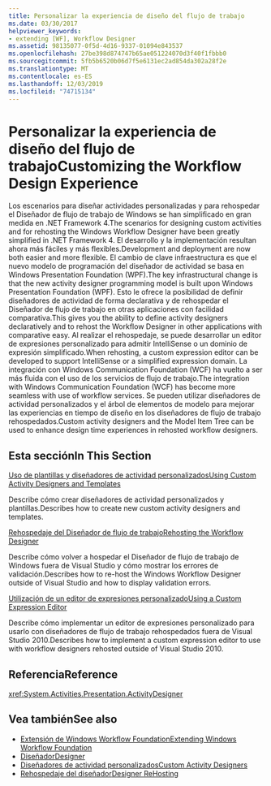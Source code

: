 ```yaml
---
title: Personalizar la experiencia de diseño del flujo de trabajo
ms.date: 03/30/2017
helpviewer_keywords:
- extending [WF], Workflow Designer
ms.assetid: 98135077-0f5d-4d16-9337-01094e843537
ms.openlocfilehash: 27be398d874747b65ae051224070d3f40f1fbbb0
ms.sourcegitcommit: 5fb5b6520b06d7f5e6131ec2ad854da302a28f2e
ms.translationtype: MT
ms.contentlocale: es-ES
ms.lasthandoff: 12/03/2019
ms.locfileid: "74715134"
---
```

# <a name="customizing-the-workflow-design-experience"></a><span data-ttu-id="a980b-102">Personalizar la experiencia de diseño del flujo de trabajo</span><span class="sxs-lookup"><span data-stu-id="a980b-102">Customizing the Workflow Design Experience</span></span>

<span data-ttu-id="a980b-103">Los escenarios para diseñar actividades personalizadas y para rehospedar el Diseñador de flujo de trabajo de Windows se han simplificado en gran medida en .NET Framework 4.</span><span class="sxs-lookup"><span data-stu-id="a980b-103">The scenarios for designing custom activities and for rehosting the Windows Workflow Designer have been greatly simplified in .NET Framework 4.</span></span> <span data-ttu-id="a980b-104">El desarrollo y la implementación resultan ahora más fáciles y más flexibles.</span><span class="sxs-lookup"><span data-stu-id="a980b-104">Development and deployment are now both easier and more flexible.</span></span> <span data-ttu-id="a980b-105">El cambio de clave infraestructura es que el nuevo modelo de programación del diseñador de actividad se basa en Windows Presentation Foundation (WPF).</span><span class="sxs-lookup"><span data-stu-id="a980b-105">The key infrastructural change is that the new activity designer programming model is built upon Windows Presentation Foundation (WPF).</span></span> <span data-ttu-id="a980b-106">Esto le ofrece la posibilidad de definir diseñadores de actividad de forma declarativa y de rehospedar el Diseñador de flujo de trabajo en otras aplicaciones con facilidad comparativa.</span><span class="sxs-lookup"><span data-stu-id="a980b-106">This gives you the ability to define activity designers declaratively and to rehost the Workflow Designer in other applications with comparative easy.</span></span> <span data-ttu-id="a980b-107">Al realizar el rehospedaje, se puede desarrollar un editor de expresiones personalizado para admitir IntelliSense o un dominio de expresión simplificado.</span><span class="sxs-lookup"><span data-stu-id="a980b-107">When rehosting, a custom expression editor can be developed to support IntelliSense or a simplified expression domain.</span></span> <span data-ttu-id="a980b-108">La integración con Windows Communication Foundation (WCF) ha vuelto a ser más fluida con el uso de los servicios de flujo de trabajo.</span><span class="sxs-lookup"><span data-stu-id="a980b-108">The integration with Windows Communication Foundation (WCF) has become more seamless with use of workflow services.</span></span> <span data-ttu-id="a980b-109">Se pueden utilizar diseñadores de actividad personalizados y el árbol de elementos de modelo para mejorar las experiencias en tiempo de diseño en los diseñadores de flujo de trabajo rehospedados.</span><span class="sxs-lookup"><span data-stu-id="a980b-109">Custom activity designers and the Model Item Tree can be used to enhance design time experiences in rehosted workflow designers.</span></span>

## <a name="in-this-section"></a><span data-ttu-id="a980b-110">Esta sección</span><span class="sxs-lookup"><span data-stu-id="a980b-110">In This Section</span></span>

 [<span data-ttu-id="a980b-111">Uso de plantillas y diseñadores de actividad personalizados</span><span class="sxs-lookup"><span data-stu-id="a980b-111">Using Custom Activity Designers and Templates</span></span>](using-custom-activity-designers-and-templates.md)

 <span data-ttu-id="a980b-112">Describe cómo crear diseñadores de actividad personalizados y plantillas.</span><span class="sxs-lookup"><span data-stu-id="a980b-112">Describes how to create new custom activity designers and templates.</span></span>

 [<span data-ttu-id="a980b-113">Rehospedaje del Diseñador de flujo de trabajo</span><span class="sxs-lookup"><span data-stu-id="a980b-113">Rehosting the Workflow Designer</span></span>](rehosting-the-workflow-designer.md)

 <span data-ttu-id="a980b-114">Describe cómo volver a hospedar el Diseñador de flujo de trabajo de Windows fuera de Visual Studio y cómo mostrar los errores de validación.</span><span class="sxs-lookup"><span data-stu-id="a980b-114">Describes how to re-host the Windows Workflow Designer outside of Visual Studio and how to display validation errors.</span></span>

 [<span data-ttu-id="a980b-115">Utilización de un editor de expresiones personalizado</span><span class="sxs-lookup"><span data-stu-id="a980b-115">Using a Custom Expression Editor</span></span>](using-a-custom-expression-editor.md)

 <span data-ttu-id="a980b-116">Describe cómo implementar un editor de expresiones personalizado para usarlo con diseñadores de flujo de trabajo rehospedados fuera de Visual Studio 2010.</span><span class="sxs-lookup"><span data-stu-id="a980b-116">Describes how to implement a custom expression editor to use with workflow designers rehosted outside of Visual Studio 2010.</span></span>

## <a name="reference"></a><span data-ttu-id="a980b-117">Referencia</span><span class="sxs-lookup"><span data-stu-id="a980b-117">Reference</span></span>

<xref:System.Activities.Presentation.ActivityDesigner>

## <a name="see-also"></a><span data-ttu-id="a980b-118">Vea también</span><span class="sxs-lookup"><span data-stu-id="a980b-118">See also</span></span>

- [<span data-ttu-id="a980b-119">Extensión de Windows Workflow Foundation</span><span class="sxs-lookup"><span data-stu-id="a980b-119">Extending Windows Workflow Foundation</span></span>](extend.md)
- [<span data-ttu-id="a980b-120">Diseñador</span><span class="sxs-lookup"><span data-stu-id="a980b-120">Designer</span></span>](./samples/designer.md)
- [<span data-ttu-id="a980b-121">Diseñadores de actividad personalizados</span><span class="sxs-lookup"><span data-stu-id="a980b-121">Custom Activity Designers</span></span>](./samples/custom-activity-designers.md)
- [<span data-ttu-id="a980b-122">Rehospedaje del diseñador</span><span class="sxs-lookup"><span data-stu-id="a980b-122">Designer ReHosting</span></span>](./samples/designer-rehosting.md)
